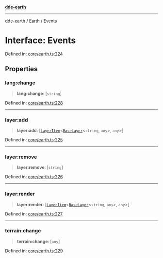 [**dde-earth**](../../../../README.md)

***

[dde-earth](../../../../globals.md) / [Earth](../README.md) / Events

# Interface: Events

Defined in: [core/earth.ts:224](https://github.com/dde-platform/dde-earth/blob/71bf8cd183d78890e103803e0d8bb92050729fda/packages/dde-earth/src/core/earth.ts#L224)

## Properties

### lang:change

> **lang:change**: \[`string`\]

Defined in: [core/earth.ts:228](https://github.com/dde-platform/dde-earth/blob/71bf8cd183d78890e103803e0d8bb92050729fda/packages/dde-earth/src/core/earth.ts#L228)

***

### layer:add

> **layer:add**: \[[`LayerItem`](../../../../classes/LayerItem.md)\<[`BaseLayer`](../../LayerManager/interfaces/BaseLayer.md)\<`string`, `any`\>, `any`\>\]

Defined in: [core/earth.ts:225](https://github.com/dde-platform/dde-earth/blob/71bf8cd183d78890e103803e0d8bb92050729fda/packages/dde-earth/src/core/earth.ts#L225)

***

### layer:remove

> **layer:remove**: \[`string`\]

Defined in: [core/earth.ts:226](https://github.com/dde-platform/dde-earth/blob/71bf8cd183d78890e103803e0d8bb92050729fda/packages/dde-earth/src/core/earth.ts#L226)

***

### layer:render

> **layer:render**: \[[`LayerItem`](../../../../classes/LayerItem.md)\<[`BaseLayer`](../../LayerManager/interfaces/BaseLayer.md)\<`string`, `any`\>, `any`\>\]

Defined in: [core/earth.ts:227](https://github.com/dde-platform/dde-earth/blob/71bf8cd183d78890e103803e0d8bb92050729fda/packages/dde-earth/src/core/earth.ts#L227)

***

### terrain:change

> **terrain:change**: \[`any`\]

Defined in: [core/earth.ts:229](https://github.com/dde-platform/dde-earth/blob/71bf8cd183d78890e103803e0d8bb92050729fda/packages/dde-earth/src/core/earth.ts#L229)
